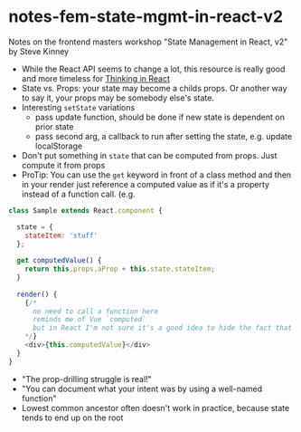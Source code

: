 # notes-fem-state-mgmt-in-react-v2
Notes on the frontend masters workshop "State Management in React, v2" by Steve Kinney

- While the React API seems to change a lot, this resource is really good and more timeless for [Thinking in React](https://reactjs.org/docs/thinking-in-react.html)
- State vs. Props: your state may become a childs props. Or another way to say it, your props may be somebody else's state.
- Interesting `setState` variations
  - pass update function, should be done if new state is dependent on prior state
  - pass second arg, a callback to run after setting the state, e.g. update localStorage
- Don't put something in `state` that can be computed from props. Just compute it from props
- ProTip: You can use the `get` keyword in front of a class method and then in your render just reference a computed value as if it's a property instead of a function call.  (e.g.
```javascript
class Sample extends React.component {

  state = {
    stateItem: 'stuff'
  };
  
  get computedValue() {
    return this.props.aProp + this.state.stateItem;
  }
  
  render() {
    {/*
      no need to call a function here 
      reminds me of Vue `computed`
      but in React I'm not sure it's a good idea to hide the fact that it's a function
    */}
    <div>{this.computedValue}</div>
  }
}
```
- "The prop-drilling struggle is real!"
- "You can document what your intent was by using a well-named function"
- Lowest common ancestor often doesn't work in practice, because state tends to end up on the root
